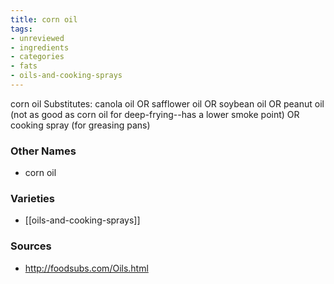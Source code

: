 ```yaml
---
title: corn oil
tags:
- unreviewed
- ingredients
- categories
- fats
- oils-and-cooking-sprays
---
```

corn oil Substitutes: canola oil OR safflower oil OR soybean oil OR peanut oil (not as good as corn oil for deep-frying--has a lower smoke point) OR cooking spray (for greasing pans)

### Other Names

* corn oil

### Varieties

* [[oils-and-cooking-sprays]]

### Sources
* http://foodsubs.com/Oils.html
